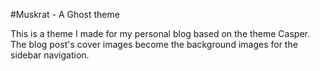 #Muskrat - A Ghost theme

This is a theme I made for my personal blog based on the theme Casper. The blog post's cover images become the background images for the sidebar navigation.
